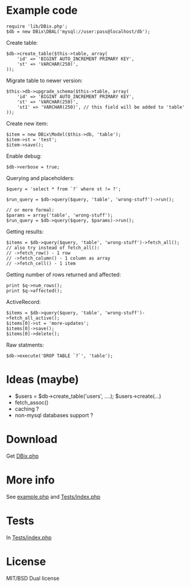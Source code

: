 Example code
============

    require 'lib/DBix.php';
    $db = new DBix\DBAL('mysql://user:pass@localhost/db');

Create table:

    $db->create_table($this->table, array(
        'id' => 'BIGINT AUTO_INCREMENT PRIMARY KEY',
        'st' => 'VARCHAR(250)',
    ));

Migrate table to newer version:

    $this->db->upgrade_schema($this->table, array(
        'id' => 'BIGINT AUTO_INCREMENT PRIMARY KEY',
        'st' => 'VARCHAR(250)',
        'st1' => 'VARCHAR(250)', // this field will be added to 'table'
    ));

Create new item:

    $item = new DBix\Model($this->db, 'table');
    $item->st = 'test';
    $item->save();

Enable debug:

    $db->verbose = true;

Querying and placeholders:

    $query = 'select * from `?` where st != ?';

    $run_query = $db->query($query, 'table', 'wrong-stuff')->run();

    // or more formal:
    $params = array('table', 'wrong-stuff');
    $run_query = $db->query($query, $params)->run();

Getting results:

    $items = $db->query($query, 'table', 'wrong-stuff')->fetch_all();
    // also try instead of fetch_all():
    // ->fetch_row() - 1 row
    // ->fetch_column() - 1 column as array
    // ->fetch_cell() - 1 item

Getting number of rows returned and affected:

    print $q->num_rows();
    print $q->affected();

ActiveRecord:

    $items = $db->query($query, 'table', 'wrong-stuff')->fetch_all_active();
    $items[0]->st = 'more-updates';
    $items[0]->save();
    $items[0]->delete();

Raw statments:

    $db->execute('DROP TABLE `?`', 'table');



Ideas (maybe)
=============

* $users = $db->create_table('users', ....); $users->create(...)
* fetch_assoc()
* caching ?
* non-mysql databases support ?

Download
========

Get [DBix.php](https://github.com/yappie/DBix/raw/master/lib/DBix.php)

More info
=========

See [example.php](https://github.com/yappie/DBix/blob/master/example.php) and [Tests/index.php](https://github.com/yappie/DBix/blob/master/Tests/index.php)

Tests
=====

In [Tests/index.php](https://github.com/yappie/DBix/blob/master/Tests/index.php)

License
=======

MIT/BSD Dual license
